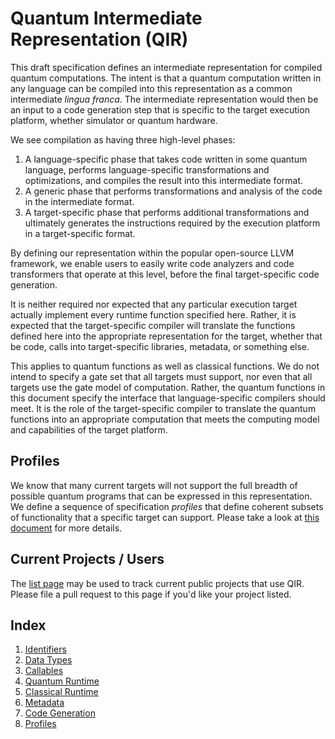 # Quantum Intermediate Representation (QIR)

This draft specification defines an intermediate representation for compiled quantum 
computations.
The intent is that a quantum computation written in any language can be
compiled into this representation as a common intermediate _lingua franca_.
The intermediate representation would then be an input to a code generation
step that is specific to the target execution platform, whether simulator
or quantum hardware.

We see compilation as having three high-level phases:

1. A language-specific phase that takes code written in some quantum language,
   performs language-specific transformations and optimizations, and compiles
   the result into this intermediate format.
2. A generic phase that performs transformations and analysis of the code
   in the intermediate format.
3. A target-specific phase that performs additional transformations and
   ultimately generates the instructions required by the execution platform
   in a target-specific format.

By defining our representation within the popular open-source LLVM framework,
we enable users to easily write code analyzers and code transformers that
operate at this level, before the final target-specific code generation.

It is neither required nor expected that any particular execution target actually
implement every runtime function specified here.
Rather, it is expected that the target-specific compiler will translate the
functions defined here into the appropriate representation for the target, whether
that be code, calls into target-specific libraries, metadata, or something else.

This applies to quantum functions as well as classical functions.
We do not intend to specify a gate set that all targets must support, nor even
that all targets use the gate model of computation.
Rather, the quantum functions in this document specify the interface that
language-specific compilers should meet.
It is the role of the target-specific compiler to translate the quantum functions
into an appropriate computation that meets the computing model and capabilities
of the target platform.

## Profiles

We know that many current targets will not support the full breadth of possible
quantum programs that can be expressed in this representation.
We define a sequence of specification _profiles_ that define
coherent subsets of functionality that a specific target can support.
Please take a look at [this document](Profiles.md) for more details.

## Current Projects / Users

The [list page](List.md) may be used to track current public projects that use QIR.
Please file a pull request to this page if you'd like your project listed.

## Index

1. [Identifiers](Identifiers.md)
1. [Data Types](Data-Types.md)
1. [Callables](Callables.md)
1. [Quantum Runtime](Quantum-Runtime.md)
1. [Classical Runtime](Classical-Runtime.md)
1. [Metadata](Metadata.md)
1. [Code Generation](Code-Generation.md)
1. [Profiles](Profiles.md)
